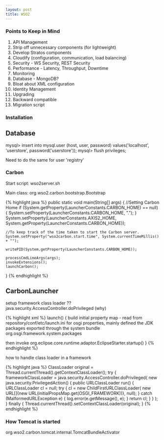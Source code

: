 ```yaml
---
layout: post
title: WSO2
---
```

### Points to Keep in Mind

1. API Management
1. Strip off unnecessary components (for lightweight)
1. Develop Stratos components
1. Cloudify (configuration, communication, load balancing)
1. Security - WS Security, REST Security
1. Performance - Latency, Throughput, Downtime
1. Monitoring
1. Database - MongoDB?
1. Bloat about XML configuration
1. Identity Management
1. Upgrading
1. Backward compatible
1. Migration script

<!--more-->

### Installation

## Database
mysql> insert into mysql.user (host, user, password) values('localhost', 'userstore', password('userstore'));
mysql> flush privileges;

Need to do the same for user 'registry'

### Carbon

Start script: wso2server.sh

Main class: org.wso2.carbon.bootstrap.Bootstrap

{% highlight java %}
public static void main(String[] args) {
    //Setting Carbon Home
    if (System.getProperty(LauncherConstants.CARBON_HOME) == null) {
        System.setProperty(LauncherConstants.CARBON_HOME, ".");
    }
    System.setProperty(LauncherConstants.AXIS2_HOME, System.getProperty(LauncherConstants.CARBON_HOME));

    //To keep track of the time taken to start the Carbon server.
    System.setProperty("wso2carbon.start.time", System.currentTimeMillis() + "");

    writePID(System.getProperty(LauncherConstants.CARBON_HOME));

    processCmdLineArgs(args);
    invokeExtensions();
    launchCarbon();
}
{% endhighlight %}

## CarbonLauncher

setup framework class loader  ?? java.security.AccessController.doPrivileged (why)

{% highlight xml %}
launch() {
  build initial property map - read from repository/conf/etc/launch.ini
  for osgi properties, mainly defined the JDK packages exported through the system bundle
  org.osgi.framework.system.packages

  then invoke org.eclipse.core.runtime.adaptor.EclipseStarter.startup()
}
{% endhighlight %}

how to handle class loader in a framework

{% highlight java %}
ClassLoader original = Thread.currentThread().getContextClassLoader();
try {
    frameworkClassLoader = java.security.AccessController.doPrivileged(
                new java.security.PrivilegedAction<URLClassLoader>() {
                    public URLClassLoader run() {
                        URLClassLoader cl = null;
                        try {
                            cl = new ChildFirstURLClassLoader(
                                    new URL[]{new URL(initialPropsMap.get(OSGI_FRAMEWORK))}, null);
                        } catch (MalformedURLException e) {
                            log.error(e.getMessage(), e);
                        }
                        return cl;
                    }
                }
        );
} finally {
  Thread.currentThread().setContextClassLoader(original);
}
{% endhighlight %}

### How Tomcat is started

org.wso2.carbon.tomcat.internal.TomcatBundleActivator
